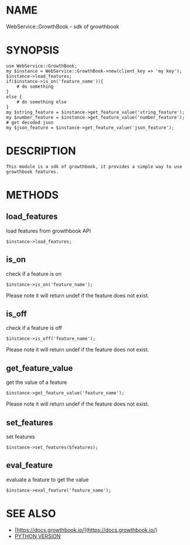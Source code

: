 # NAME

WebService::GrowthBook - sdk of growthbook

# SYNOPSIS

    use WebService::GrowthBook;
    my $instance = WebService::GrowthBook->new(client_key => 'my key');
    $instance->load_features;
    if($instance->is_on('feature_name')){
        # do something
    }
    else {
        # do something else
    }
    my $string_feature = $instance->get_feature_value('string_feature');
    my $number_feature = $instance->get_feature_value('number_feature');
    # get decoded json
    my $json_feature = $instance->get_feature_value('json_feature');

# DESCRIPTION

    This module is a sdk of growthbook, it provides a simple way to use growthbook features.

# METHODS

## load\_features

load features from growthbook API

    $instance->load_features;

## is\_on

check if a feature is on

    $instance->is_on('feature_name');

Please note it will return undef if the feature does not exist.

## is\_off

check if a feature is off

    $instance->is_off('feature_name');

Please note it will return undef if the feature does not exist.

## get\_feature\_value

get the value of a feature

    $instance->get_feature_value('feature_name');

Please note it will return undef if the feature does not exist.

## set\_features

set features

    $instance->set_features($features);

## eval\_feature

evaluate a feature to get the value

    $instance->eval_feature('feature_name');

# SEE ALSO

- [https://docs.growthbook.io/](https://docs.growthbook.io/)
- [PYTHON VERSION](https://github.com/growthbook/growthbook-python)
